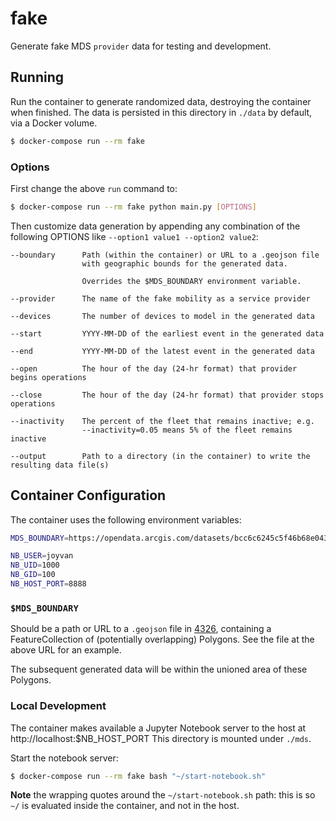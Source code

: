 # fake

Generate fake MDS `provider` data for testing and development.

## Running

Run the container to generate randomized data, destroying the container when finished.
The data is persisted in this directory in `./data` by default, via a Docker volume.

```bash
$ docker-compose run --rm fake
```

### Options

First change the above `run` command to:

```bash
$ docker-compose run --rm fake python main.py [OPTIONS]
```

Then customize data generation by appending any combination of the following OPTIONS
like `--option1 value1 --option2 value2`:

```
--boundary      Path (within the container) or URL to a .geojson file
                with geographic bounds for the generated data.

                Overrides the $MDS_BOUNDARY environment variable.

--provider      The name of the fake mobility as a service provider

--devices       The number of devices to model in the generated data

--start         YYYY-MM-DD of the earliest event in the generated data

--end           YYYY-MM-DD of the latest event in the generated data

--open          The hour of the day (24-hr format) that provider begins operations

--close         The hour of the day (24-hr format) that provider stops operations

--inactivity    The percent of the fleet that remains inactive; e.g.
                --inactivity=0.05 means 5% of the fleet remains inactive

--output        Path to a directory (in the container) to write the resulting data file(s)
```

## Container Configuration

The container uses the following environment variables:

```bash
MDS_BOUNDARY=https://opendata.arcgis.com/datasets/bcc6c6245c5f46b68e043f6179bab153_3.geojson

NB_USER=joyvan
NB_UID=1000
NB_GID=100
NB_HOST_PORT=8888
```

### `$MDS_BOUNDARY`

Should be a path or URL to a `.geojson` file in [4326](http://epsg.io/4326), 
containing a FeatureCollection of (potentially overlapping) Polygons. See the file at the above URL for an example.

The subsequent generated data will be within the unioned area of these Polygons.

### Local Development

The container makes available a Jupyter Notebook server to the host at http://localhost:$NB_HOST_PORT
This directory is mounted under `./mds`.

Start the notebook server:

```bash
$ docker-compose run --rm fake bash "~/start-notebook.sh"
```

**Note** the wrapping quotes around the `~/start-notebook.sh` path: 
this is so `~/` is evaluated inside the container, and not in the host.